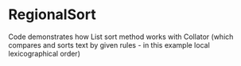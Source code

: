 # RegionalSort
Code demonstrates how List sort method works with Collator (which compares and sorts text by given rules - in this example local lexicographical order)
